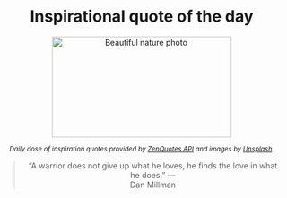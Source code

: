 
<div align="center">

# Inspirational quote of the day

<img src="./data/photo.jpeg" alt="Beautiful nature photo" width="320" height="180">

<sub><i>Daily dose of inspiration quotes provided by [ZenQuotes API](https://zenquotes.io/) and images by [Unsplash](https://unsplash.com/).</i></sub>


<blockquote>&ldquo;A warrior does not give up what he loves, he finds the love in what he does.&rdquo; &mdash; <footer>Dan Millman</footer></blockquote>

</div>
